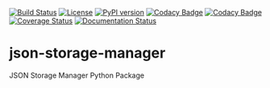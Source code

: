 [![Build Status](https://travis-ci.org/hefnawi/json-storage-manager.svg?branch=master)](https://travis-ci.org/hefnawi/json-storage-manager) [![License](https://img.shields.io/pypi/l/json-storage-manager.svg)](https://pypi.org/project/json-storage-manager) [![PyPI version](https://badge.fury.io/py/json-storage-manager.svg)](https://badge.fury.io/py/json-storage-manager) [![Codacy Badge](https://api.codacy.com/project/badge/Grade/08b84b770a7245a9b4cf613c4eb7b857)](https://www.codacy.com/app/hefnawi/json-storage-manager?utm_source=github.com&amp;utm_medium=referral&amp;utm_content=hefnawi/json-storage-manager&amp;utm_campaign=Badge_Grade) [![Codacy Badge](https://api.codacy.com/project/badge/Coverage/08b84b770a7245a9b4cf613c4eb7b857)](https://www.codacy.com/app/hefnawi/json-storage-manager?utm_source=github.com&utm_medium=referral&utm_content=hefnawi/json-storage-manager&utm_campaign=Badge_Coverage) [![Coverage Status](https://coveralls.io/repos/github/hefnawi/json-storage-manager/badge.svg?branch=master)](https://coveralls.io/github/hefnawi/json-storage-manager?branch=master) [![Documentation Status](https://readthedocs.org/projects/json-storage-manager/badge/?version=latest)](https://json-storage-manager.readthedocs.io/en/latest/?badge=latest)

# json-storage-manager
JSON Storage Manager Python Package
